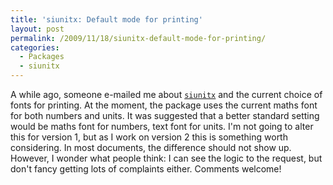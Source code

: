 ```yaml
---
title: 'siunitx: Default mode for printing'
layout: post
permalink: /2009/11/18/siunitx-default-mode-for-printing/
categories:
  - Packages
  - siunitx
---
```

A while ago, someone e-mailed me about [`siunitx`](https://ctan.org/pkg/siunitx) and the current choice of fonts for printing. At the moment, the package uses the current maths font for both numbers and units. It was suggested that a better standard setting would be maths font for numbers, text font for units. I'm not going to alter this for version 1, but as I work on version 2 this is something worth considering. In most documents, the difference should not show up. However, I wonder what people think: I can see the logic to the request, but don't fancy getting lots of complaints either. Comments welcome!
